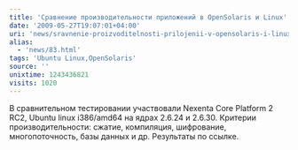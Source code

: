 ```yaml
---
title: 'Сравнение производительности приложений в OpenSolaris и Linux'
date: '2009-05-27T19:07:01+04:00'
uri: 'news/sravnenie-proizvoditelnosti-prilojenii-v-opensolaris-i-linux'
alias: 
  - 'news/83.html'
tags: 'Ubuntu Linux,OpenSolaris'
source: ''
unixtime: 1243436821
visits: 1020
---
```

В сравнительном тестировании участвовали Nexenta Core Platform 2 RC2, Ubuntu linux i386/amd64 на ядрах 2.6.24 и 2.6.30. Критерии производительности: сжатие, компиляция, шифрование, многопоточность, базы данных и др. Результаты по ссылке.
